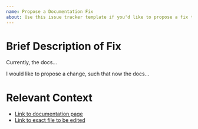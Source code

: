 ```yaml
---
name: Propose a Documentation Fix
about: Use this issue tracker template if you'd like to propose a fix to the documentation.
---
```


# Brief Description of Fix

<!-- Please describe the fix in terms of a "before" and "after". In other words, what's not so good about the current docs
page, and what you would like to see it become. 

Example starter wording is provided. -->

Currently, the docs...

I would like to propose a change, such that now the docs...

# Relevant Context

<!-- Please put here, in bullet points, links to the relevant docs page. A few starting template points are available
to get you started. -->

- [Link to documentation page](http://pyjanitor.readthedocs.io)
- [Link to exact file to be edited](https://github.com/ericmjl/pyjanitor/AUTHORS.rst)
